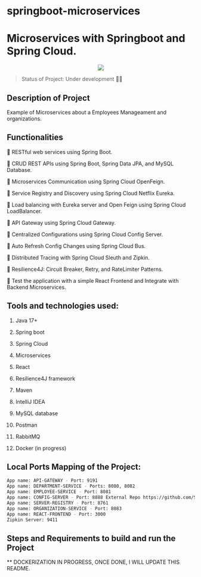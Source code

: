 # springboot-microservices

# Microservices with Springboot and Spring Cloud.

<p align="center">
  <img src="https://snipboard.io/1vH2Vf.jpg"/>
</p>

> Status of Project: Under development :wrench::hammer:

## Description of Project

Example of Microservices about a Employees Manageament and organizations. 

## Functionalities

:bell: RESTful web services using Spring Boot.

:bell: CRUD REST APIs using Spring Boot, Spring Data JPA, and MySQL Database. 

:bell: Microservices Communication using Spring Cloud OpenFeign.

:bell: Service Registry and Discovery using Spring Cloud Netflix Eureka.

:bell: Load balancing with Eureka server and Open Feign using Spring Cloud LoadBalancer.

:bell: API Gateway using Spring Cloud Gateway.

:bell: Centralized Configurations using Spring Cloud Config Server.

:bell: Auto Refresh Config Changes using Spring Cloud Bus.

:bell: Distributed Tracing with Spring Cloud Sleuth and Zipkin.

:bell: Resilience4J: Circuit Breaker, Retry, and RateLimiter Patterns.

:bell: Test the application with a simple React Frontend and Integrate with Backend Microservices.


## Tools and technologies used:
  1. Java 17+

  2. Spring boot

  3. Spring Cloud

  4. Microservices

  5. React

  6. Resilience4J framework

  7. Maven

  8. IntelliJ IDEA

  9. MySQL database

  10. Postman

  11. RabbitMQ

  12. Docker (in progress)

## Local Ports Mapping of the Project:
```bash
App name: API-GATEWAY - Port: 9191
App name: DEPARTMENT-SERVICE - Ports: 8080, 8082 
App name: EMPLOYEE-SERVICE - Port: 8081
App name: CONFIG-SERVER - Port: 8888 External Repo https://github.com/SergioRuyDev/config-server-repo.git
App name: SERVER-REGISTRY - Port: 8761
App name: ORGANIZATION-SERVICE - Port: 8083
App name: REACT-FRONTEND - Port: 3000
Zipkin Server: 9411
```
## Steps and Requirements to build and run the Project

** DOCKERIZATION IN PROGRESS, ONCE DONE, I WILL UPDATE THIS README. 

